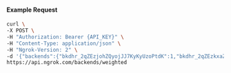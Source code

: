 <!-- Code generated for API Clients. DO NOT EDIT. -->

#### Example Request

```bash
curl \
-X POST \
-H "Authorization: Bearer {API_KEY}" \
-H "Content-Type: application/json" \
-H "Ngrok-Version: 2" \
-d '{"backends":{"bkdhr_2qZEzjohZQyojJJ7KyKyUzoPtdK":1,"bkdhr_2qZEzkxaZ564nwtRgDjMNnHO1my":0},"description":"acme weighted","metadata":"{\"environment\": \"staging\"}"}' \
https://api.ngrok.com/backends/weighted
```
